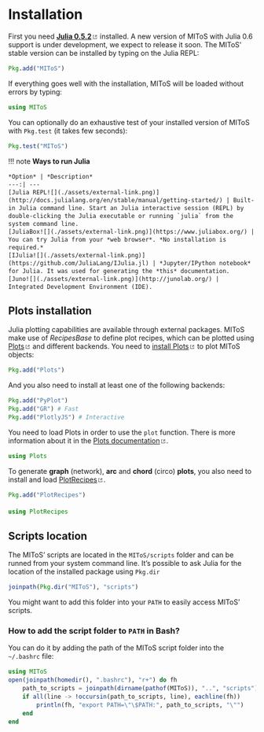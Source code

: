 
# Installation

First you need [**Julia 0.5.2**![](./assets/external-link.png)](https://julialang.org/downloads/oldreleases.html)
installed. A new version of MIToS with Julia 0.6 support is under development, we expect to
release it soon. The MIToS' stable version can be installed by typing on the Julia REPL:  

```julia
Pkg.add("MIToS")
```

If everything goes well with the installation, MIToS will be loaded without errors by typing:  

```julia
using MIToS
```

You can optionally do an exhaustive test of your installed version of MIToS with `Pkg.test` (it takes few seconds):  

```julia
Pkg.test("MIToS")
```

!!! note
    **Ways to run Julia**  

    *Option* | *Description*  
    ---:| ---  
    [Julia REPL![](./assets/external-link.png)](http://docs.julialang.org/en/stable/manual/getting-started/) | Built-in Julia command line. Start an Julia interactive session (REPL) by double-clicking the Julia executable or running `julia` from the system command line.
    [JuliaBox![](./assets/external-link.png)](https://www.juliabox.org/) | You can try Julia from your *web browser*. *No installation is required.*
    [IJulia![](./assets/external-link.png)](https://github.com/JuliaLang/IJulia.jl) | *Jupyter/IPython notebook* for Julia. It was used for generating the *this* documentation.
    [Juno![](./assets/external-link.png)](http://junolab.org/) | Integrated Development Environment (IDE).  



## Plots installation

Julia plotting capabilities are available through external packages. MIToS make use of
 *RecipesBase* to define plot recipes, which can be plotted using
 [Plots![](./assets/external-link.png)](https://juliaplots.github.io/) and different
 backends. You need to [install Plots![](./assets/external-link.png)](https://juliaplots.github.io/install/)
 to plot MIToS objects:  

```julia
Pkg.add("Plots")
```

And you also need to install at least one of the following backends:  

```julia
Pkg.add("PyPlot")
Pkg.add("GR") # Fast
Pkg.add("PlotlyJS") # Interactive
```

You need to load Plots in order to use the `plot` function. There is more information about
it in the [Plots documentation![](./assets/external-link.png)](https://juliaplots.github.io/).  

```julia
using Plots
```

To generate **graph** (network), **arc** and **chord** (circo) **plots**, you also need to
install and load [PlotRecipes![](./assets/external-link.png)](https://github.com/JuliaPlots/PlotRecipes.jl).  

```julia  
Pkg.add("PlotRecipes")

using PlotRecipes
```

## Scripts location

The MIToS’ scripts are located in the `MIToS/scripts` folder and can be runned from your
system command line. It’s possible to ask Julia for the location of the installed package
using `Pkg.dir`  


```julia
joinpath(Pkg.dir("MIToS"), "scripts")
```

You might want to add this folder into your `PATH` to easily access MIToS’ scripts.  

### How to add the script folder to `PATH` in Bash?

You can do it by adding the path of the MIToS script folder into the `~/.bashrc` file:

```julia
using MIToS
open(joinpath(homedir(), ".bashrc"), "r+") do fh
    path_to_scripts = joinpath(dirname(pathof(MIToS)), "..", "scripts")
    if all(line -> !occursin(path_to_scripts, line), eachline(fh))
        println(fh, "export PATH=\"\$PATH:", path_to_scripts, "\"")
    end
end
```
